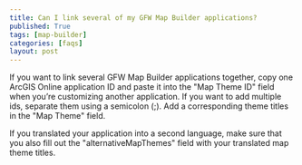```yaml
---
title: Can I link several of my GFW Map Builder applications?
published: True
tags: [map-builder]
categories: [faqs]
layout: post
---
```


<div class="content">
	<p>If you want to link several GFW Map Builder applications together, copy one ArcGIS Online application ID and paste it into the "Map Theme ID" field when you’re customizing another application. If you want to add multiple ids, separate them using a semicolon (;). Add a corresponding theme titles in the "Map Theme" field.</p>

  <p>If you translated your application into a second language, make sure that you also fill out the "alternativeMapThemes" field with your translated map theme titles.</p>
</div>
